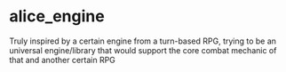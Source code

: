 # alice_engine
Truly inspired by a certain engine from a turn-based RPG, trying to be an universal engine/library that would support the core combat mechanic of that and another certain RPG
